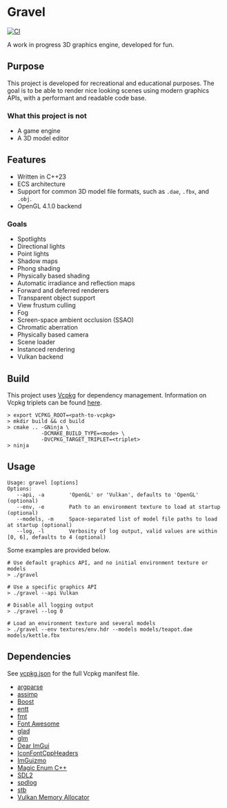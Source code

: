 # Gravel

[![CI](https://github.com/albin-johansson/gravel/actions/workflows/ci.yml/badge.svg)](https://github.com/albin-johansson/gravel/actions/workflows/ci.yml)

A work in progress 3D graphics engine, developed for fun.

## Purpose

This project is developed for recreational and educational purposes.
The goal is to be able to render nice looking scenes using modern graphics APIs, with a performant and readable code base.

### What this project is not

* A game engine
* A 3D model editor

## Features

* Written in C++23
* ECS architecture
* Support for common 3D model file formats, such as `.dae`, `.fbx`, and `.obj`.
* OpenGL 4.1.0 backend

### Goals

* Spotlights
* Directional lights
* Point lights
* Shadow maps
* Phong shading
* Physically based shading
* Automatic irradiance and reflection maps
* Forward and deferred renderers
* Transparent object support
* View frustum culling
* Fog
* Screen-space ambient occlusion (SSAO)
* Chromatic aberration
* Physically based camera
* Scene loader
* Instanced rendering
* Vulkan backend

## Build

This project uses [Vcpkg](https://github.com/microsoft/vcpkg) for dependency management.
Information on Vcpkg triplets can be found [here](https://github.com/microsoft/vcpkg/docs/users/triplets.md).

```
> export VCPKG_ROOT=<path-to-vcpkg>
> mkdir build && cd build
> cmake .. -GNinja \
           -DCMAKE_BUILD_TYPE=<mode> \
           -DVCPKG_TARGET_TRIPLET=<triplet>
> ninja
```

## Usage

```
Usage: gravel [options]
Options:
   --api, -a        'OpenGL' or 'Vulkan', defaults to 'OpenGL' (optional)
   --env, -e        Path to an environment texture to load at startup (optional)
   --models, -m     Space-separated list of model file paths to load at startup (optional)
   --log, -l        Verbosity of log output, valid values are within [0, 6], defaults to 4 (optional)
```

Some examples are provided below.

```shell
# Use default graphics API, and no initial environment texture or models
> ./gravel

# Use a specific graphics API 
> ./gravel --api Vulkan

# Disable all logging output
> ./gravel --log 0

# Load an environment texture and several models
> ./gravel --env textures/env.hdr --models models/teapot.dae models/kettle.fbx
```

## Dependencies

See [vcpkg.json](vcpkg.json) for the full Vcpkg manifest file.

* [argparse](https://github.com/p-ranav/argparse)
* [assimp](https://github.com/assimp/assimp)
* [Boost](https://www.boost.org/)
* [entt](https://github.com/skypjack/entt)
* [fmt](https://github.com/fmtlib/fmt)
* [Font Awesome](https://github.com/FortAwesome/Font-Awesome)
* [glad](https://github.com/Dav1dde/glad)
* [glm](https://github.com/g-truc/glm)
* [Dear ImGui](https://github.com/ocornut/imgui)
* [IconFontCppHeaders](https://github.com/juliettef/IconFontCppHeaders)
* [ImGuizmo](https://github.com/CedricGuillemet/ImGuizmo)
* [Magic Enum C++](https://github.com/Neargye/magic_enum)
* [SDL2](https://github.com/libsdl-org/SDL)
* [spdlog](https://github.com/gabime/spdlog)
* [stb](https://github.com/nothings/stb)
* [Vulkan Memory Allocator](https://github.com/GPUOpen-LibrariesAndSDKs/VulkanMemoryAllocator) 
